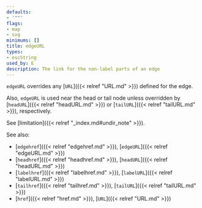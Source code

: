 ```yaml
---
defaults:
- '""'
flags:
- map
- svg
minimums: []
title: edgeURL
types:
- escString
used_by: E
description: The link for the non-label parts of an edge
---
```


`edgeURL` overrides any [`URL`]({{< relref "URL.md" >}}) defined for the edge.

Also, `edgeURL` is used near the head or tail node unless overridden
by [`headURL`]({{< relref "headURL.md" >}}) or [`tailURL`]({{< relref "tailURL.md" >}}), respectively.

See [limitation]({{< relref "_index.md#undir_note" >}}).

See also:

- [`edgehref`]({{< relref "edgehref.md" >}}), [`edgeURL`]({{< relref "edgeURL.md" >}})
- [`headhref`]({{< relref "headhref.md" >}}), [`headURL`]({{< relref "headURL.md" >}})
- [`labelhref`]({{< relref "labelhref.md" >}}), [`labelURL`]({{< relref "labelURL.md" >}})
- [`tailhref`]({{< relref "tailhref.md" >}}), [`tailURL`]({{< relref "tailURL.md" >}})
- [`href`]({{< relref "href.md" >}}), [`URL`]({{< relref "URL.md" >}})
